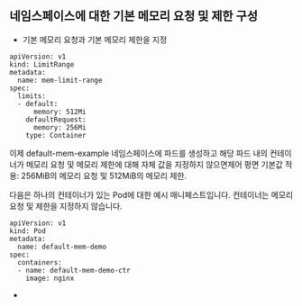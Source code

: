 ## 네임스페이스에 대한 기본 메모리 요청 및 제한 구성
- 기본 메모리 요청과 기본 메모리 제한을 지정

```
apiVersion: v1
kind: LimitRange
metadata:
  name: mem-limit-range
spec:
  limits:
  - default:
      memory: 512Mi
    defaultRequest:
      memory: 256Mi
    type: Container
```
이제 default-mem-example 네임스페이스에 파드를 생성하고 해당 파드 내의 컨테이너가 메모리 요청 및 메모리 제한에 대해 자체 값을 지정하지 않으면제어 평면 기본값 적용: 256MiB의 메모리 요청 및 512MiB의 메모리 제한.

다음은 하나의 컨테이너가 있는 Pod에 대한 예시 매니페스트입니다. 컨테이너는 메모리 요청 및 제한을 지정하지 않습니다.

```
apiVersion: v1
kind: Pod
metadata:
  name: default-mem-demo
spec:
  containers:
  - name: default-mem-demo-ctr
    image: nginx
```

- 
